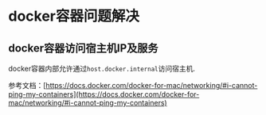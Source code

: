 # docker容器问题解决

## docker容器访问宿主机IP及服务

docker容器内部允许通过`host.docker.internal`访问宿主机.

参考文档：[https://docs.docker.com/docker-for-mac/networking/#i-cannot-ping-my-containers](https://docs.docker.com/docker-for-mac/networking/#i-cannot-ping-my-containers)